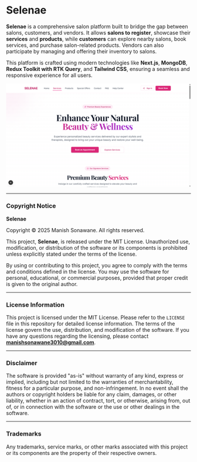 # Selenae  
**Selenae** is a comprehensive salon platform built to bridge the gap between salons, customers, and vendors. It allows **salons to register**, showcase their **services** and **products**, while **customers** can explore nearby salons, book services, and purchase salon-related products. Vendors can also participate by managing and offering their inventory to salons.

This platform is crafted using modern technologies like **Next.js**, **MongoDB**, **Redux Toolkit with RTK Query**, and **Tailwind CSS**, ensuring a seamless and responsive experience for all users.

![Selenae](public/Selenae.png)

---

### Copyright Notice
**Selenae**

Copyright © 2025 Manish Sonawane. All rights reserved.

This project, **Selenae**, is released under the MIT License. Unauthorized use, modification, or distribution of the software or its components is prohibited unless explicitly stated under the terms of the license.

By using or contributing to this project, you agree to comply with the terms and conditions defined in the license. You may use the software for personal, educational, or commercial purposes, provided that proper credit is given to the original author.

---

### License Information
This project is licensed under the MIT License. Please refer to the `LICENSE` file in this repository for detailed license information. The terms of the license govern the use, distribution, and modification of the software. If you have any questions regarding the licensing, please contact **manishsonawane3010@gmail.com**.

---

### Disclaimer
The software is provided "as-is" without warranty of any kind, express or implied, including but not limited to the warranties of merchantability, fitness for a particular purpose, and non-infringement. In no event shall the authors or copyright holders be liable for any claim, damages, or other liability, whether in an action of contract, tort, or otherwise, arising from, out of, or in connection with the software or the use or other dealings in the software.

---

### Trademarks
Any trademarks, service marks, or other marks associated with this project or its components are the property of their respective owners.
